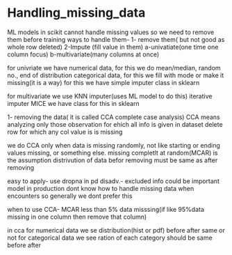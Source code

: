 # Handling_missing_data

ML models in scikit cannot handle missing values so we  need to remove them before training
ways to handle them-
1- remove them( but not good as whole row deleted)
2-Impute (fill value in them)
	a-univatiate(one time one column focus)
	b-multivariate(many columns at once)

for univriate we have
	numerical data, for this we do mean/median, random no., end of distribution
	categorical data, for this we fill with mode or make it missing(it is a way)
for this we have simple imputer class in sklearn

for multivariate we use 
	KNN imputer(uses ML model to do this)
	iterative imputer MICE
we have class for this in sklearn


1- removing the data( it is called CCA complete case analysis)
CCA means analyzing only those observation for ehich all info is given in dataset
delete row for which any col value is is missing

we do CCA only when data is missing randomly, not like starting or ending values missing, or something else.
missing completlt at random(MCAR) is the assumption
distrivution of data befor removing must be same as after removing

easy to apply- use dropna in pd
disadv.- excluded info could be important
	model in production dont know how to handle missing data when encounters
so generally we dont prefer this

when to use CCA-
MCAR
less than 5% data misssing(if like 95%data missing in one column then remove that column)

in cca for numerical data we se distribution(hist or pdf) before after same or not
	for categorical data we see ration of each category should be same before after

